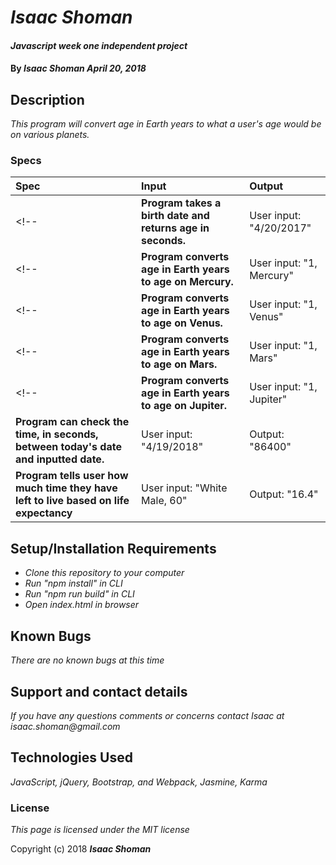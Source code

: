 # _Isaac Shoman_

#### _Javascript week one independent project_

#### By _**Isaac Shoman April 20, 2018**_

## Description

_This program will convert age in Earth years to what a user's age would be on various planets._

### Specs
| Spec | Input | Output |
| :-------------     | :------------- | :------------- |
<!-- | **Program takes a birth date and returns age in seconds.** | User input: "4/20/2017" | Output: "31536000" | -->
<!-- | **Program converts age in Earth years to age on Mercury.** | User input: "1, Mercury" | Output: "4.17" | -->
<!-- | **Program converts age in Earth years to age on Venus.** | User input: "1, Venus" | Output: "1.61" | -->
<!-- | **Program converts age in Earth years to age on Mars.** | User input: "1, Mars" | Output: ".53" | -->
<!-- | **Program converts age in Earth years to age on Jupiter.** | User input: "1, Jupiter" | Output: ".08" | -->
| **Program can check the time, in seconds, between today's date and inputted date.** | User input: "4/19/2018" | Output: "86400" |
| **Program tells user how much time they have left to live based on life expectancy** | User input: "White Male, 60" | Output: "16.4" |


## Setup/Installation Requirements

* _Clone this repository to your computer_
* _Run "npm install" in CLI_
* _Run "npm run build" in CLI_
* _Open index.html in browser_


## Known Bugs

_There are no known bugs at this time_

## Support and contact details

_If you have any questions comments or concerns contact Isaac at isaac.shoman@gmail.com_

## Technologies Used

_JavaScript, jQuery, Bootstrap, and Webpack, Jasmine, Karma_

### License

*This page is licensed under the MIT license*

Copyright (c) 2018 **_Isaac Shoman_**
